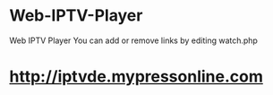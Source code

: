 # Web-IPTV-Player
Web IPTV Player
You can add or remove links by editing watch.php

# http://iptvde.mypressonline.com
